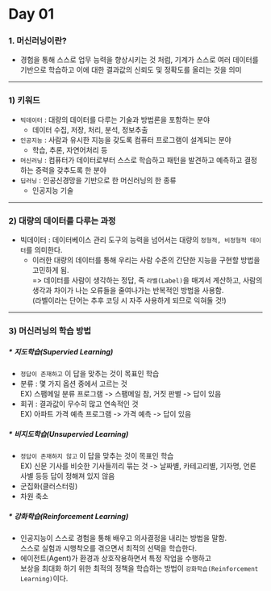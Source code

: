 # Day 01  

### 1. 머신러닝이란?  
* 경험을 통해 스스로 업무 능력을 향상시키는 것 처럼, 기계가 스스로 여러 데이터를 기반으로 학습하고 이에 대한 결과값의 신뢰도 및 정확도를 올리는 것을 의미  
-----------------------------------------------
### 1) 키워드  
* `빅데이터` : 대량의 데이터를 다루는 기술과 방법론을 포함하는 분야  
  * 데이터 수집, 저장, 처리, 분석, 정보추출  
* `인공지능` : 사람과 유시한 지능을 갖도록 컴퓨터 프로그램이 설계되는 분야  
  * 학습, 추론, 자연어처리 등  
* `머신러닝` : 컴퓨터가 데이터로부터 스스로 학습하고 패턴을 발견하고 예측하고 결정하는 증력을 갖추도록 한 분야  
* `딥러닝` : 인공신경망을 기반으로 한 머신러닝의 한 종류  
  * 인공지능 기술  

-----------------------------------------------

### 2) 대량의 데이터를 다루는 과정  
* 빅데이터 : 데이터베이스 관리 도구의 능력을 넘어서는 대량의 `정형적, 비정형적 데이터`를 의미한다.  
  * 이러한 대량의 데이터를 통해 우리는 사람 수준의 간단한 지능을 구현할 방법을 고민하게 됨.  
  => 데이터를 사람이 생각하는 정답, 즉 `라벨(Label)`을 매겨서 계산하고, 사람의 생각과 차이가 나는 오류들을 줄여나가는 반복적인 방법을 사용함.  
 (라벨이라는 단어는 추후 코딩 시 자주 사용하게 되므로 익혀둘 것!)  


-----------------------------------------------

### 3) 머신러닝의 학습 방법  
##### * 지도학습(Supervied Learning)  
 * `정답이 존재하고` 이 답을 맞추는 것이 목표인 학습  
  * 분류 : 몇 가지 옵션 중에서 고르는 것  
  EX) 스팸메일 분류 프로그램 -> 스팸메일 참, 거짓 판별 -> 답이 있음  
  * 회귀 : 결과값이 무수히 많고 연속적인 것  
  EX) 아파트 가격 예측 프로그램 -> 가격 예측 -> 답이 있음  

##### * 비지도학습(Unsupervied Learning)  
 * `정답이 존재하지 않고` 이 답을 맞추는 것이 목표인 학습  
 EX) 신문 기사를 비슷한 기사들끼리 묶는 것 -> 날짜별, 카테고리별, 기자명, 언론사별 등등 답이 정해져 있지 않음  
 * 군집화(클러스터링)  
 * 차원 축소  
##### * 강화학습(Reinforcement Learning)  
  * 인공지능이 스스로 경험을 통해 배우고 의사결정을 내리는 방법을 말함.  
  스스로 실험과 시행착오를 겪으면서 최적의 선택을 학습한다.  
  * 에이전트(Agent)가 환경과 상호작용하면서 특정 작업을 수행하고  
  보상을 최대화 하기 위한 최적의 정책을 학습하는 방법이 `강화학습(Reinforcement Learning)`이다.  














